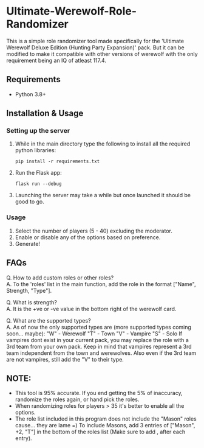 # Ultimate-Werewolf-Role-Randomizer
This is a simple role randomizer tool made specifically for the 'Ultimate Werewolf Deluxe Edition (Hunting Party Expansion)' pack. But it can be modified to make it compatible with other versions of werewolf with the only requirement being an IQ of atleast 117.4.

## Requirements
- Python 3.8+

## Installation & Usage

### Setting up the server
1. While in the main directory type the following to install all the required python libraries:
   ```
   pip install -r requirements.txt
   ```
2. Run the Flask app:
   ```
   flask run --debug
   ``` 
3. Launching the server may take a while but once launched it should be good to go.

### Usage
1. Select the number of players (5 - 40) excluding the moderator.
2. Enable or disable any of the options based on preference.
3. Generate!

## FAQs
Q. How to add custom roles or other roles?<br/>
A. To the 'roles' list in the main function, add the role in the format ["Name", Strength, "Type"].

Q. What is strength?<br/>
A. It is the +ve or -ve value in the bottom right of the werewolf card.

Q. What are the supported types?<br/>
A. As of now the only supported types are (more supported types coming soon... maybe):
      "W" - Werewolf
      "T" - Town
      "V" - Vampire
      "S" - Solo
   If vampires dont exist in your current pack, you may replace the role with a 3rd team from your own pack.
   Keep in mind that vampires represent a 3rd team independent from the town and werewolves.
   Also even if the 3rd team are not vampires, still add the "V" to their type.

## NOTE:
- This tool is 95% accurate. If you end getting the 5% of inaccuracy, randomize the roles again, or hand pick the roles.
- When randomizing roles for players > 35 it's better to enable all the options.
- The role list included in this program does not include the "Mason" roles cause... they are lame =)
  To include Masons, add 3 entries of ["Mason", +2, "T"] in the bottom of the roles list (Make sure to add , after each entry).
  
